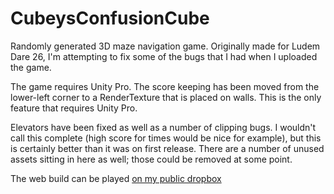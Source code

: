 CubeysConfusionCube
===================
Randomly generated 3D maze navigation game.  Originally made for Ludem Dare 26, I'm attempting to fix some of the bugs that I had when I uploaded the game.

The game requires Unity Pro.  The score keeping has been moved from the lower-left corner to a RenderTexture that is placed on walls.  This is the only feature that requires Unity Pro.

Elevators have been fixed as well as a number of clipping bugs.  I wouldn't call this complete (high score for times would be nice for example), but this is certainly better than it was on first release.  There are a number of unused assets sitting in here as well; those could be removed at some point.

The web build can be played [on my public dropbox](https://dl.dropboxusercontent.com/u/105401308/cubey_web/cubey_web.html)
